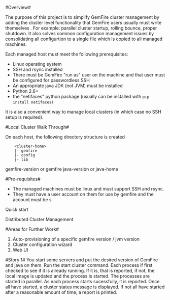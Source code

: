 #Overview#

The purpose of this project is to simplify GemFire cluster management by adding
the cluster level functionality that GemFire users usually must write themselves
. For example:  parallel cluster startup, rolling bounce, proper shutdown.  It
also solves common configuration management issues by consolidating all
configurtion to a single file which is copied to all managed machines.

Each managed host must meet the following prerequisites:
* Linux operating system
* SSH and rsync installed
* There must be GemFire "run as" user on the machine and that user must be
configured for passwordless SSH
* An appropriate java JDK (not JVM) must be installed
* Python 2.6+
* the "netifaces" python package (usually can be installed with
`pip install netifaces`)

It is also a convenient way to manage local clusters (in which case no SSH setup
is required).  

#Local Cluster Walk Through#






On each host, the following directory structure is created


```
    <cluster-home>
    |- gemfire
    |- config
    |- lib
```

gemfire-version or gemfire
java-version or java-home

#Pre-requisites#
* The managed machines must be linux and must support SSH and rsync.
* They must have a user account on them for use by gemfire and the account must
   be s


Quick start

Distributed Cluster Management


#Areas for Further Work#
1. Auto-provisioning of a specific gemfire version / jvm version
2. Cluster configuration wizard
3. Web UI

#Story 1#
You start some servers and put the desired version of GemFire and java
on them. Run the start cluster command.  Each process if first checked to
see if it is already running.  If it is, that is reported, if not, the local
image is updated and the process is started.  The processes are started
in parallel. As each process starts sucessfully, it is reported. Once all
have started, a cluster status message is displayed.  If not all have started
after a reasonable amount of time, a report is printed.

